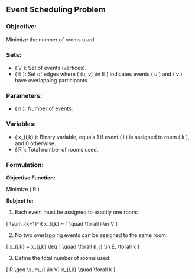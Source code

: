 ## Event Scheduling Problem

### Objective:
Minimize the number of rooms used.

### Sets:
- \( V \): Set of events (vertices).
- \( E \): Set of edges where \( (u, v) \in E \) indicates events \( u \) and \( v \) have overlapping participants.

### Parameters:
- \( n \): Number of events.

### Variables:
- \( x_{i,k} \): Binary variable, equals 1 if event \( i \) is assigned to room \( k \), and 0 otherwise.
- \( R \): Total number of rooms used.

### Formulation:
**Objective Function:**

Minimize \( R \)

**Subject to:**

1. Each event must be assigned to exactly one room:
   

\[
   \sum_{k=1}^R x_{i,k} = 1 \quad \forall i \in V
   \]



2. No two overlapping events can be assigned to the same room:
   

\[
   x_{i,k} + x_{j,k} \leq 1 \quad \forall (i, j) \in E, \forall k
   \]



3. Define the total number of rooms used:
   

\[
   R \geq \sum_{i \in V} x_{i,k} \quad \forall k
   \]




